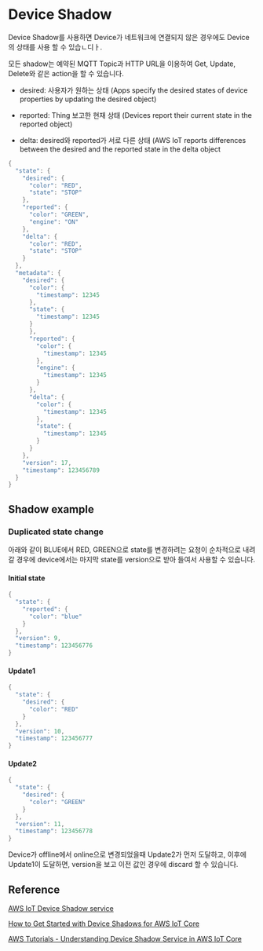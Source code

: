 # Device Shadow

Device Shadow를 사용하면 Device가 네트워크에 연결되지 않은 경우에도 Device의 상태를 사용 할 수 있습ㄴ디ㅏ. 

모든 shadow는 예약된 MQTT Topic과 HTTP URL을 이용하여 Get, Update, Delete와 같은 action을 할 수 있습니다. 

- desired: 사용자가 원하는 상태 (Apps specify the desired states of device properties by updating the desired object)

- reported: Thing 보고한 현재 상태 (Devices report their current state in the reported object)

- delta: desired와 reported가 서로 다른 상태 (AWS IoT reports differences between the desired and the reported state in the delta object

```java
{
  "state": {
    "desired": {
      "color": "RED",
      "state": "STOP"
    },
    "reported": {
      "color": "GREEN",
      "engine": "ON"
    },
    "delta": {
      "color": "RED",
      "state": "STOP"
    }
  },
  "metadata": {
    "desired": {
      "color": {
        "timestamp": 12345
      },
      "state": {
        "timestamp": 12345
      }
      },
      "reported": {
        "color": {
          "timestamp": 12345
        },
        "engine": {
          "timestamp": 12345
        }
      },
      "delta": {
        "color": {
          "timestamp": 12345
        },
        "state": {
          "timestamp": 12345
        }
      }
    },
    "version": 17,
    "timestamp": 123456789
  }
}
```

## Shadow example

### Duplicated state change

아래와 같이 BLUE에서 RED, GREEN으로 state를 변경하려는 요청이 순차적으로 내려갈 경우에 device에서는 마지막 state를 version으로 받아 들여서 사용할 수 있습니다. 

#### Initial state

```java
{
  "state": {
    "reported": {
      "color": "blue"
    }
  },
  "version": 9,
  "timestamp": 123456776
}
````
#### Update1

```java
{
  "state": {
    "desired": {
      "color": "RED"
    }
  },
  "version": 10,
  "timestamp": 123456777
}
````

#### Update2

```java
{
  "state": {
    "desired": {
      "color": "GREEN"
    }
  },
  "version": 11,
  "timestamp": 123456778
}
```

Device가 offline에서 online으로 변경되었을때 Update2가 먼저 도달하고, 이후에 Update1이 도달하면, version을 보고 이전 값인 경우에 discard 할 수 있습니다. 




## Reference 

[AWS IoT Device Shadow service](https://docs.aws.amazon.com/iot/latest/developerguide/iot-device-shadows.html)

[How to Get Started with Device Shadows for AWS IoT Core](https://www.youtube.com/watch?v=XsKGRA5FhiE)

[AWS Tutorials - Understanding Device Shadow Service in AWS IoT Core](https://www.youtube.com/watch?v=mPcvcsSL664)
